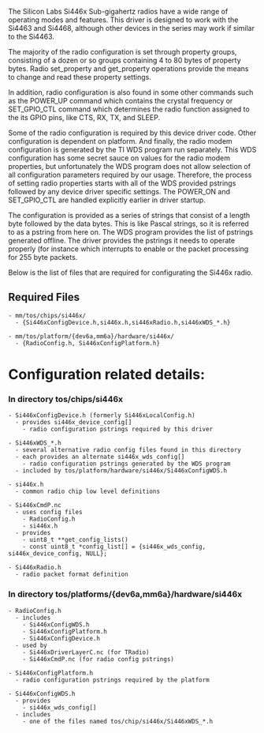 The Silicon Labs Si446x Sub-gigahertz radios have a wide range of operating
modes and features. This driver is designed to work with the Si4463 and Si4468,
although other devices in the series may work if similar to the Si4463.

The majority of the radio configuration is set through property groups,
consisting of a dozen or so groups containing 4 to 80 bytes of property
bytes. Radio set_property and get_property operations provide the means to
change and read these property settings.

In addition, radio configuration is also found in some other commands
such as the POWER_UP command which contains the crystal frequency or
SET_GPIO_CTL command which determines the radio function assigned to
the its GPIO pins, like CTS, RX, TX, and SLEEP.

Some of the radio configuration is required by this device driver code.
Other configuration is dependent on platform. And finally, the radio
modem configuration is generated by the TI WDS program run separately.
This WDS configuration has some secret sauce on values for the radio
modem properties, but unfortunately the WDS program does not allow
selection of all configuration parameters required by our usage.
Therefore, the process of setting radio properties starts with all
of the WDS provided pstrings followed by any device driver specific
settings. The POWER_ON and SET_GPIO_CTL are handled explicitly earlier
in driver startup.

The configuration is provided as a series of strings that consist of
a length byte followed by the data bytes. This is like Pascal strings,
so it is referred to as a pstring from here on. The WDS program
provides the list of pstrings generated offline. The driver provides
the pstrings it needs to operate properly (for instance which
interrupts to enable or the packet processing for 255 byte packets.

Below is the list of files that are required for configurating the
Si446x radio.


## Required Files

    - mm/tos/chips/si446x/
      - {Si446xConfigDevice.h,si446x.h,si446xRadio.h,si446xWDS_*.h}

    - mm/tos/platform/{dev6a,mm6a}/hardware/si446x/
      - {RadioConfig.h, Si446xConfigPlatform.h}

# Configuration related details:

### In directory tos/chips/si446x

    - Si446xConfigDevice.h (formerly Si446xLocalConfig.h)
      - provides si446x_device_config[]
        - radio configuration pstrings required by this driver

    - Si446xWDS_*.h
      - several alternative radio config files found in this directory
      - each provides an alternate si446x_wds_config[]
        - radio configuration pstrings generated by the WDS program
      - included by tos/platform/hardware/si446x/Si446xConfigWDS.h

    - si446x.h
      - common radio chip low level definitions

    - Si446xCmdP.nc
      - uses config files
        - RadioConfig.h
        - si446x.h
      - provides
        - uint8_t **get_config_lists()
        - const uint8_t *config_list[] = {si446x_wds_config, si446x_device_config, NULL};

    - Si446xRadio.h
      - radio packet format definition


### In directory tos/platforms/{dev6a,mm6a}/hardware/si446x

    - RadioConfig.h
      - includes
        - Si446xConfigWDS.h
        - Si446xConfigPlatform.h
        - Si446xConfigDevice.h
      - used by
        - Si446xDriverLayerC.nc (for TRadio)
        - Si446xCmdP.nc (for radio config pstrings)

    - Si446xConfigPlatform.h
      - radio configuration pstrings required by the platform

    - Si446xConfigWDS.h
      - provides
        - si446x_wds_config[]
      - includes
        - one of the files named tos/chip/si446x/Si446xWDS_*.h
